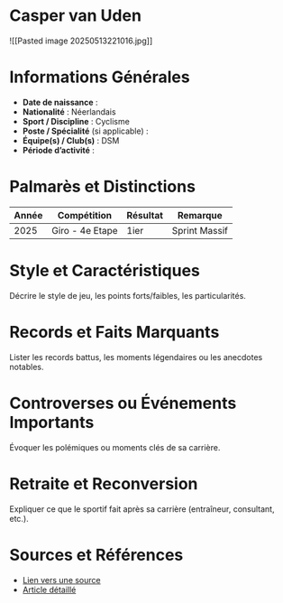 # Casper van Uden
![[Pasted image 20250513221016.jpg]]
# Informations Générales
- **Date de naissance** :  
- **Nationalité** :  Néerlandais
- **Sport / Discipline** :  Cyclisme
- **Poste / Spécialité** (si applicable) :  
- **Équipe(s) / Club(s)** :  DSM
- **Période d’activité** :  

# Palmarès et Distinctions
| Année | Compétition     | Résultat | Remarque      |
| ----- | --------------- | -------- | ------------- |
| 2025  | Giro - 4e Etape | 1ier     | Sprint Massif |

# Style et Caractéristiques
Décrire le style de jeu, les points forts/faibles, les particularités.

# Records et Faits Marquants
Lister les records battus, les moments légendaires ou les anecdotes notables.

# Controverses ou Événements Importants
Évoquer les polémiques ou moments clés de sa carrière.

# Retraite et Reconversion
Expliquer ce que le sportif fait après sa carrière (entraîneur, consultant, etc.).

# Sources et Références
- [Lien vers une source](#)
- [Article détaillé](#)
